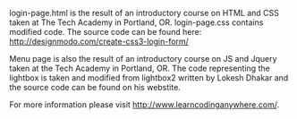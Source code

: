 login-page.html is the result of an introductory course on HTML and CSS taken at The Tech Academy in Portland, OR.
login-page.css contains modified code. The source code can be found here: http://designmodo.com/create-css3-login-form/

Menu page is also the result of an introductory course on JS and Jquery taken at the Tech Academy in Portland, OR.
The code representing the lightbox is taken and modified from lightbox2 written by Lokesh Dhakar and the source code can be found on his webstite.


For more information please visit http://www.learncodinganywhere.com/.
